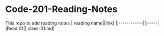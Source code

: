 # Code-201-Reading-Notes
This repo to add reading notes
| reading name||link|
|:------------||:-----|
|Read 01|| class-01.md|